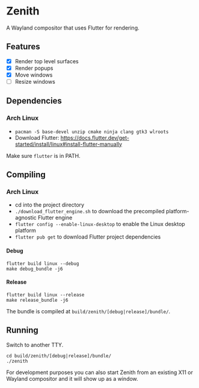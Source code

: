 # Zenith

A Wayland compositor that uses Flutter for rendering.

## Features

- [x] Render top level surfaces
- [x] Render popups
- [x] Move windows
- [ ] Resize windows

## Dependencies

### Arch Linux

- `pacman -S base-devel unzip cmake ninja clang gtk3 wlroots`
- Download Flutter: https://docs.flutter.dev/get-started/install/linux#install-flutter-manually

Make sure `flutter` is in PATH.

## Compiling

### Arch Linux

- cd into the project directory
- `./download_flutter_engine.sh` to download the precompiled platform-agnostic Flutter engine
- `flutter config --enable-linux-desktop` to enable the Linux desktop platform
- `flutter pub get` to download Flutter project dependencies

#### Debug

```
flutter build linux --debug
make debug_bundle -j6
```

#### Release

```
flutter build linux --release
make release_bundle -j6
```

The bundle is compiled at `build/zenith/[debug|release]/bundle/`.

## Running

Switch to another TTY.

```
cd build/zenith/[debug|release]/bundle/
./zenith
```

For development purposes you can also start Zenith from an existing X11 or Wayland compositor and it will show up as a
window.